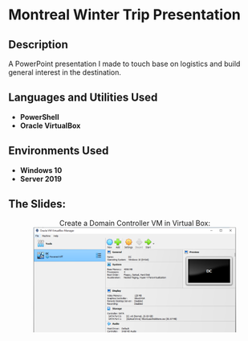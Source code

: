 <h1>Montreal Winter Trip Presentation</h1>


<h2>Description</h2>
A PowerPoint presentation I made to touch base on logistics and build general interest in the destination. 
<br />


<h2>Languages and Utilities Used</h2>

- <b>PowerShell</b> 
- <b>Oracle VirtualBox</b>

<h2>Environments Used </h2>

- <b>Windows 10</b>
- <b>Server 2019</b>

<h2>The Slides:</h2>

<p align="center">
Create a Domain Controller VM in Virtual Box: <br/>
<img src="https://github.com/thethirdbirthday/Active-Directory/blob/2e1a4e95db718910d63a04508dfda34b9c1a4962/ad_1.PNG" height="80%" width="80%" alt="Active Directory Home Lab Steps"/>
<br />
<br />

</p>

<!--
 ```diff
- text in red
+ text in green
! text in orange
# text in gray
@@ text in purple (and bold)@@
```
--!>
